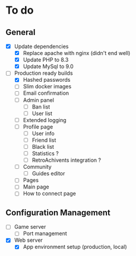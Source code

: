 # To do

## General

- [x] Update dependencies
  - [x] Replace apache with nginx (didn't end well)
  - [x] Update PHP to 8.3
  - [x] Update MySql to 9.0
- [ ] Production ready builds
  - [x] Hashed passwords
  - [ ] Slim docker images
  - [ ] Email confirmation
  - [ ] Admin panel
    - [ ] Ban list
    - [ ] User list
  - [ ] Extended logging
  - [ ] Profile page
    - [ ] User info
    - [ ] Friend list
    - [ ] Black list
    - [ ] Statistics ?
    - [ ] RetroAchivents integration ?
  - [ ] Community
    - [ ] Guides editor
  - [ ] Pages
   - [ ] Main page
   - [ ] How to connect page

## Configuration Management

- [ ] Game server
  - [ ] Port management
- [x] Web server
  - [x] App environment setup (production, local)
